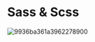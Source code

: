 # Sass & Scss

![9936ba361a3962278900](https://user-images.githubusercontent.com/98285363/228523325-189b6aa4-09f8-4dcd-aec9-90a68dd78e29.jpg)  
